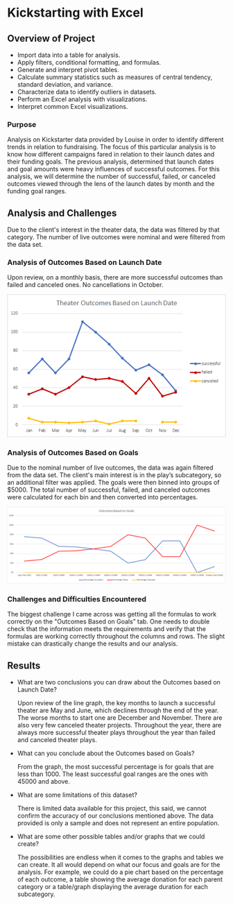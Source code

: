 # Kickstarting with Excel

## Overview of Project
- Import data into a table for analysis.
- Apply filters, conditional formatting, and formulas.
- Generate and interpret pivot tables.
- Calculate summary statistics such as measures of central tendency, standard deviation, and variance.
- Characterize data to identify outliers in datasets.
- Perform an Excel analysis with visualizations.
- Interpret common Excel visualizations.

### Purpose
Analysis on Kickstarter data provided by Louise in order to identify different trends in relation to fundraising. The focus of this particular analysis is to know how different campaigns fared in relation to their launch dates and their funding goals. The previous analysis, determined that launch dates and goal amounts were heavy influences of successful outcomes. For this analysis, we will determine the number of successful, failed, or canceled outcomes viewed through the lens of the launch dates by month and the funding goal ranges.

## Analysis and Challenges
Due to the client's interest in the theater data, the data was filtered by that category. The number of live outcomes were nominal and were filtered from the data set.

### Analysis of Outcomes Based on Launch Date
Upon review, on a monthly basis, there are more successful outcomes than failed and canceled ones. No cancellations in October.

![](resources/Theater_Outcomes_vs_Launch.png)

### Analysis of Outcomes Based on Goals
Due to the nominal number of live outcomes, the data was again filtered from the data set. The client's main interest is in the play’s subcategory, so an additional filter was applied. The goals were then binned into groups of $5000. The total number of successful, failed, and canceled outcomes were calculated for each bin and then converted into percentages.

![](resources/Outcomes_vs_Goals.png)

### Challenges and Difficulties Encountered
The biggest challenge I came across was getting all the formulas to work correctly on the "Outcomes Based on Goals” tab. One needs to double check that the information meets the requirements and verify that the formulas are working correctly throughout the columns and rows. The slight mistake can drastically change the results and our analysis.  

## Results
- What are two conclusions you can draw about the Outcomes based on Launch Date?

  Upon review of the line graph, the key months to launch a successful theater are May and June, which declines through the end of the year. The worse months to start one are December and November. There are also very few canceled theater projects. Throughout the year, there are always more successful theater plays throughout the year than failed and canceled theater plays. 
 
- What can you conclude about the Outcomes based on Goals?

  From the graph, the most successful percentage is for goals that are less than 1000. The least successful goal ranges are the ones with 45000 and above.
 
- What are some limitations of this dataset?

  There is limited data available for this project, this said, we cannot confirm the accuracy of our conclusions mentioned above. The data provided is only a sample and does not represent an entire population.

- What are some other possible tables and/or graphs that we could create?

  The possibilities are endless when it comes to the graphs and tables we can create. It all would depend on what our focus and goals are for the analysis. For example, we could do a pie chart based on the percentage of each outcome, a table showing the average donation for each parent category or a table/graph displaying the average duration for each subcategory.
